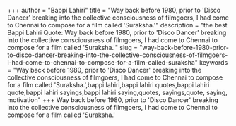 +++
author = "Bappi Lahiri"
title = "Way back before 1980, prior to 'Disco Dancer' breaking into the collective consciousness of filmgoers, I had come to Chennai to compose for a film called 'Suraksha.'"
description = "the best Bappi Lahiri Quote: Way back before 1980, prior to 'Disco Dancer' breaking into the collective consciousness of filmgoers, I had come to Chennai to compose for a film called 'Suraksha.'"
slug = "way-back-before-1980-prior-to-disco-dancer-breaking-into-the-collective-consciousness-of-filmgoers-i-had-come-to-chennai-to-compose-for-a-film-called-suraksha"
keywords = "Way back before 1980, prior to 'Disco Dancer' breaking into the collective consciousness of filmgoers, I had come to Chennai to compose for a film called 'Suraksha.',bappi lahiri,bappi lahiri quotes,bappi lahiri quote,bappi lahiri sayings,bappi lahiri saying,quotes, sayings,quote, saying, motivation"
+++
Way back before 1980, prior to 'Disco Dancer' breaking into the collective consciousness of filmgoers, I had come to Chennai to compose for a film called 'Suraksha.'
